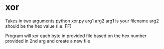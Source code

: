 # xor
Takes in two arguments
python xor.py arg1 arg2
arg1 is your filename
arg2 should be the hex value (i.e. FF)

Program will xor each byte in provided file based on the hex number provided in 2nd arg and create a new file
